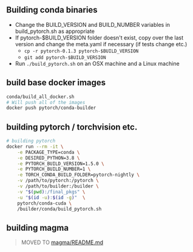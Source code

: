 ## Building conda binaries

- Change the BUILD_VERSION and BUILD_NUMBER variables in build_pytorch.sh as appropriate
- If pytorch-$BUILD_VERSION folder doesn't exist, copy over the last version and change the meta.yaml if necessary (if tests change etc.)
  - `cp -r pytorch-0.1.3 pytorch-$BUILD_VERSION`
  - `git add pytorch-$BUILD_VERSION`
- Run `./build_pytorch.sh` on an OSX machine and a Linux machine

## build base docker images

```sh
conda/build_all_docker.sh
# Will push all of the images
docker push pytorch/conda-builder
```

## building pytorch / torchvision etc.

```sh
# building pytorch
docker run --rm -it \
    -e PACKAGE_TYPE=conda \
    -e DESIRED_PYTHON=3.8 \
    -e PYTORCH_BUILD_VERSION=1.5.0 \
    -e PYTORCH_BUILD_NUMBER=1 \
    -e TORCH_CONDA_BUILD_FOLDER=pytorch-nightly \
    -v /path/to/pytorch:/pytorch \
    -v /path/to/builder:/builder \
    -v "$(pwd):/final_pkgs" \
    -u "$(id -u):$(id -g)"  \
    pytorch/conda-cuda \
    /builder/conda/build_pytorch.sh
```


## building magma

> MOVED TO [magma/README.md](../magma/README.md)
